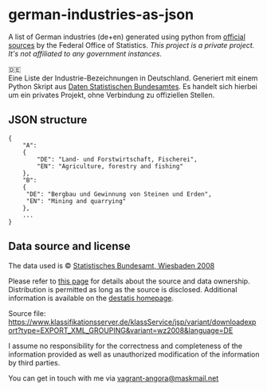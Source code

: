 # german-industries-as-json
A list of German industries (de+en) generated using python from [official sources](https://www.destatis.de/DE/Methoden/Klassifikationen/Gueter-Wirtschaftsklassifikationen/klassifikation-wz-2008.html) by the Federal Office of Statistics. *This project is a private project. It's not affiliated to any government instances.*
  
:de:  
Eine Liste der Industrie-Bezeichnungen in Deutschland. Generiert mit einem Python Skript 
aus [Daten Statistischen Bundesamtes](https://www.destatis.de/DE/Methoden/Klassifikationen/Gueter-Wirtschaftsklassifikationen/klassifikation-wz-2008.html). Es handelt sich hierbei um ein privates Projekt, ohne
Verbindung zu offiziellen Stellen.

## JSON structure
```
{
    "A": 
    {
        "DE": "Land- und Forstwirtschaft, Fischerei",
        "EN": "Agriculture, forestry and fishing"
    },
    "B": 
    {
     "DE": "Bergbau und Gewinnung von Steinen und Erden", 
     "EN": "Mining and quarrying"
    },
    ...
}
```

## Data source and license
The data used is © [Statistisches Bundesamt, Wiesbaden 2008](https://www.klassifikationsserver.de/klassService/jsp/common/url.jsf?variant=wz2008)

Please refer to [this page](https://www.klassifikationsserver.de/klassService/jsp/common/url.jsf?variant=wz2008) for details about the source and data ownership. Distribution is permitted as long as the source is disclosed.
Additional information is available on the [destatis homepage](https://www.destatis.de/DE/Methoden/Klassifikationen/Gueter-Wirtschaftsklassifikationen/klassifikation-wz-2008.html).
  
Source file: https://www.klassifikationsserver.de/klassService/jsp/variant/downloadexport?type=EXPORT_XML_GROUPING&variant=wz2008&language=DE

I assume no responsibility for the correctness and completeness of the information provided as well as unauthorized modification of the information by third parties.

You can get in touch with me via vagrant-angora@maskmail.net

